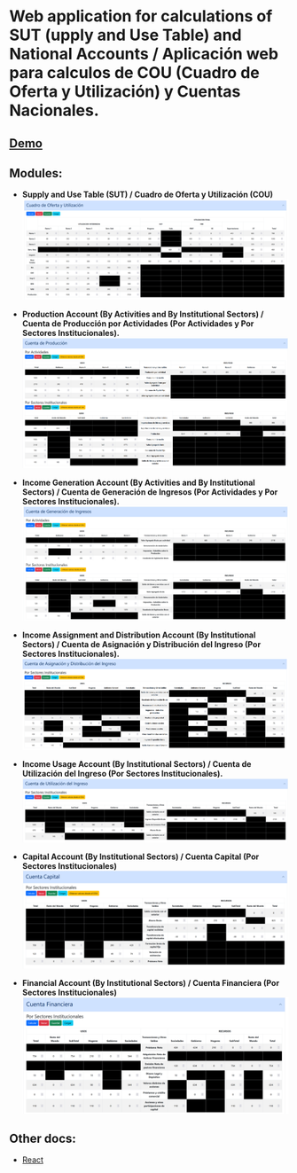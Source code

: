 # Web application for calculations of SUT (upply and Use Table) and National Accounts / Aplicación web para calculos de COU (Cuadro de Oferta y Utilización) y Cuentas Nacionales.

## [Demo](https://hrkns.github.io/cou/)

## Modules:

- **Supply and Use Table (SUT) / Cuadro de Oferta y Utilización (COU)**
  ![Supply and Use Table (SUT) / Cuadro de Oferta y Utilización (COU)](docs/img/cou.png)

- **Production Account (By Activities and By Institutional Sectors) / Cuenta de Producción por Actividades (Por Actividades y Por Sectores Institucionales).**
  ![Production Account (By Activities and By Institutional Sectors) / Cuenta de Producción por Actividades (Por Actividades y Por Sectores Institucionales)](docs/img/CuPro.png)

- **Income Generation Account (By Activities and By Institutional Sectors) / Cuenta de Generación de Ingresos (Por Actividades y Por Sectores Institucionales).**
  ![Income Generation Account (By Activities and By Institutional Sectors) / Cuenta de Generación de Ingresos (Por Actividades y Por Sectores Institucionales)](docs/img/CuGI.png)

- **Income Assignment and Distribution Account (By Institutional Sectors) / Cuenta de Asignación y Distribución del Ingreso (Por Sectores Institucionales).**
  ![Income Assignment and Distribution Account (By Institutional Sectors) / Cuenta de Asignación y Distribución del Ingreso (Por Sectores Institucionales).](docs/img/CuADI.png)

- **Income Usage Account (By Institutional Sectors) / Cuenta de Utilización del Ingreso (Por Sectores Institucionales).**
  ![Income Usage Account (By Institutional Sectors) / Cuenta de Utilización del Ingreso (Por Sectores Institucionales).](docs/img/CUI.png)

- **Capital Account (By Institutional Sectors) / Cuenta Capital (Por Sectores Institucionales)**
  ![Capital Account (By Institutional Sectors) / Cuenta Capital (Por Sectores Institucionales)](docs/img/CuCa.png)

- **Financial Account (By Institutional Sectors) / Cuenta Financiera (Por Sectores Institucionales)**
  ![Financial Account (By Institutional Sectors) / Cuenta Financiera (Por Sectores Institucionales)](docs/img/CuFi.png)

## Other docs:

- [React](docs/react.md)
